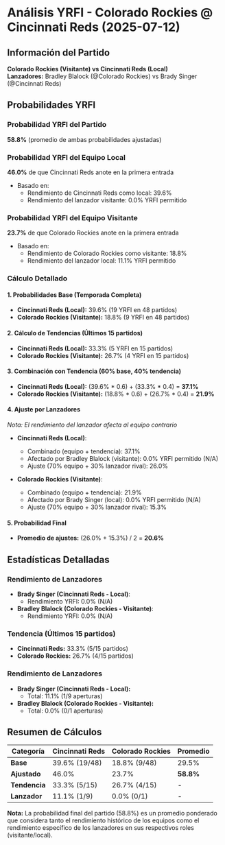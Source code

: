 # Análisis YRFI - Colorado Rockies @ Cincinnati Reds (2025-07-12)

## Información del Partido
**Colorado Rockies (Visitante) vs Cincinnati Reds (Local)**  
**Lanzadores:** Bradley Blalock (@Colorado Rockies) vs Brady Singer (@Cincinnati Reds)

## Probabilidades YRFI

### Probabilidad YRFI del Partido
**58.8%** (promedio de ambas probabilidades ajustadas)

### Probabilidad YRFI del Equipo Local
**46.0%** de que Cincinnati Reds anote en la primera entrada
- Basado en:
  - Rendimiento de Cincinnati Reds como local: 39.6%
  - Rendimiento del lanzador visitante: 0.0% YRFI permitido

### Probabilidad YRFI del Equipo Visitante
**23.7%** de que Colorado Rockies anote en la primera entrada
- Basado en:
  - Rendimiento de Colorado Rockies como visitante: 18.8%
  - Rendimiento del lanzador local: 11.1% YRFI permitido

### Cálculo Detallado

#### 1. Probabilidades Base (Temporada Completa)
- **Cincinnati Reds (Local):** 39.6% (19 YRFI en 48 partidos)
- **Colorado Rockies (Visitante):** 18.8% (9 YRFI en 48 partidos)

#### 2. Cálculo de Tendencias (Últimos 15 partidos)
- **Cincinnati Reds (Local):** 33.3% (5 YRFI en 15 partidos)
- **Colorado Rockies (Visitante):** 26.7% (4 YRFI en 15 partidos)

#### 3. Combinación con Tendencia (60% base, 40% tendencia)
- **Cincinnati Reds (Local):** (39.6% * 0.6) + (33.3% * 0.4) = **37.1%**
- **Colorado Rockies (Visitante):** (18.8% * 0.6) + (26.7% * 0.4) = **21.9%**

#### 4. Ajuste por Lanzadores
*Nota: El rendimiento del lanzador afecta al equipo contrario*

- **Cincinnati Reds (Local)**:
  - Combinado (equipo + tendencia): 37.1%
  - Afectado por Bradley Blalock (visitante): 0.0% YRFI permitido (N/A)
  - Ajuste (70% equipo + 30% lanzador rival): 26.0%

- **Colorado Rockies (Visitante)**:
  - Combinado (equipo + tendencia): 21.9%
  - Afectado por Brady Singer (local): 0.0% YRFI permitido (N/A)
  - Ajuste (70% equipo + 30% lanzador rival): 15.3%

#### 5. Probabilidad Final
- **Promedio de ajustes:** (26.0% + 15.3%) / 2 = **20.6%**

## Estadísticas Detalladas


### Rendimiento de Lanzadores
- **Brady Singer (Cincinnati Reds - Local)**:
  - Rendimiento YRFI: 0.0% (N/A)
- **Bradley Blalock (Colorado Rockies - Visitante)**:
  - Rendimiento YRFI: 0.0% (N/A)
### Tendencia (Últimos 15 partidos)
- **Cincinnati Reds:** 33.3% (5/15 partidos)
- **Colorado Rockies:** 26.7% (4/15 partidos)

### Rendimiento de Lanzadores
- **Brady Singer (Cincinnati Reds - Local):**
  - Total: 11.1% (1/9 aperturas)
- **Bradley Blalock (Colorado Rockies - Visitante):**
  - Total: 0.0% (0/1 aperturas)

## Resumen de Cálculos
| Categoría | Cincinnati Reds      | Colorado Rockies     | Promedio |
|-----------|----------------------|----------------------|----------|
| **Base** | 39.6% (19/48) | 18.8% (9/48) | 29.5% |
| **Ajustado** | 46.0% | 23.7% | **58.8%** |
| **Tendencia** | 33.3% (5/15) | 26.7% (4/15) | - |
| **Lanzador** | 11.1% (1/9) | 0.0% (0/1) | - |

**Nota:** La probabilidad final del partido (58.8%) es un promedio ponderado que considera tanto el rendimiento histórico de los equipos como el rendimiento específico de los lanzadores en sus respectivos roles (visitante/local).